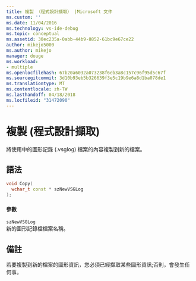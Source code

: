 ```yaml
---
title: 複製 （程式設計擷取） |Microsoft 文件
ms.custom: ''
ms.date: 11/04/2016
ms.technology: vs-ide-debug
ms.topic: conceptual
ms.assetid: 30ec235a-0abb-44b9-8852-61bc9e67ce22
author: mikejo5000
ms.author: mikejo
manager: douge
ms.workload:
- multiple
ms.openlocfilehash: 67b20a6032a073238f6eb3a8c157c96f95d5c67f
ms.sourcegitcommit: 3d10b93eb5b326639f3e5c19b9e6a8d1ba078de1
ms.translationtype: MT
ms.contentlocale: zh-TW
ms.lasthandoff: 04/18/2018
ms.locfileid: "31472090"
---
```

# <a name="copy-programmatic-capture"></a>複製 (程式設計擷取)
將使用中的圖形記錄 (.vsglog) 檔案的內容複製到新的檔案。  
  
## <a name="syntax"></a>語法  
  
```C++  
void Copy(  
  wchar_t const * szNewVSGLog  
);  
```  
  
#### <a name="parameters"></a>參數  
 `szNewVSGLog`  
 新的圖形記錄檔檔案名稱。  
  
## <a name="remarks"></a>備註  
 若要複製到新的檔案的圖形資訊，您必須已經擷取某些圖形資訊;否則，會發生任何事。